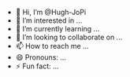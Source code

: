 - 👋 Hi, I’m @Hugh-JoPi
- 👀 I’m interested in ...
- 🌱 I’m currently learning ...
- 💞️ I’m looking to collaborate on ...
- 📫 How to reach me ...
- 😄 Pronouns: ...
- ⚡ Fun fact: ...

<!---
Hugh-JoPi/Hugh-JoPi is a ✨ special ✨ repository because its `README.md` (this file) appears on your GitHub profile.
You can click the Preview link to take a look at your changes.
--->
